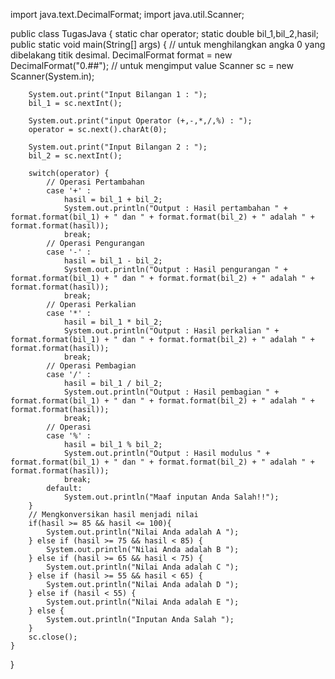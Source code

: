 import java.text.DecimalFormat;
import java.util.Scanner;

public class TugasJava {
    static char operator;
    static double bil_1,bil_2,hasil;
    public static void main(String[] args) {
        // untuk menghilangkan angka 0 yang dibelakang titik desimal.
        DecimalFormat format = new DecimalFormat("0.##");
        // untuk mengimput value
        Scanner sc = new Scanner(System.in);

        System.out.print("Input Bilangan 1 : ");
        bil_1 = sc.nextInt();

        System.out.print("input Operator (+,-,*,/,%) : ");
        operator = sc.next().charAt(0);

        System.out.print("Input Bilangan 2 : ");
        bil_2 = sc.nextInt();

        switch(operator) {
            // Operasi Pertambahan
            case '+' :
                hasil = bil_1 + bil_2;
                System.out.println("Output : Hasil pertambahan " + format.format(bil_1) + " dan " + format.format(bil_2) + " adalah " + format.format(hasil));
                break;
            // Operasi Pengurangan
            case '-' :
                hasil = bil_1 - bil_2;
                System.out.println("Output : Hasil pengurangan " + format.format(bil_1) + " dan " + format.format(bil_2) + " adalah " + format.format(hasil));
                break;
            // Operasi Perkalian
            case '*' :
                hasil = bil_1 * bil_2;
                System.out.println("Output : Hasil perkalian " + format.format(bil_1) + " dan " + format.format(bil_2) + " adalah " + format.format(hasil));
                break;
            // Operasi Pembagian
            case '/' :
                hasil = bil_1 / bil_2;
                System.out.println("Output : Hasil pembagian " + format.format(bil_1) + " dan " + format.format(bil_2) + " adalah " + format.format(hasil));
                break;
            // Operasi
            case '%' :
                hasil = bil_1 % bil_2;
                System.out.println("Output : Hasil modulus " + format.format(bil_1) + " dan " + format.format(bil_2) + " adalah " + format.format(hasil));
                break;
            default:
                System.out.println("Maaf inputan Anda Salah!!");
        }
        // Mengkonversikan hasil menjadi nilai
        if(hasil >= 85 && hasil <= 100){
            System.out.println("Nilai Anda adalah A ");
        } else if (hasil >= 75 && hasil < 85) {
            System.out.println("Nilai Anda adalah B ");
        } else if (hasil >= 65 && hasil < 75) {
            System.out.println("Nilai Anda adalah C ");
        } else if (hasil >= 55 && hasil < 65) {
            System.out.println("Nilai Anda adalah D ");
        } else if (hasil < 55) {
            System.out.println("Nilai Anda adalah E ");
        } else {
            System.out.println("Inputan Anda Salah ");
        }
        sc.close();
    }
}
